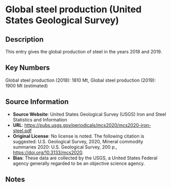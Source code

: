 
# Global steel production (United States Geological Survey)

## Description
This entry gives the global production of steel in the years 2018 and 2019.

## Key Numbers
Global steel production (2018): 1810 Mt,
Global steel production (2019): 1900 Mt (estimated)

## Source Information
* **Source Website**: United States Geological Survey (USGS) Iron and Steel Statistics and Information
* **URL**: https://pubs.usgs.gov/periodicals/mcs2020/mcs2020-iron-steel.pdf
* **Original License**:  No license is noted. The following citation is suggested: U.S. Geological Survey, 2020, Mineral commodity summaries 2020: U.S. Geological Survey, 200 p., https://doi.org/10.3133/mcs2020.
* **Bias**: These data are collected by the USGS, a United States Federal agency generally regarded to be an objective science agency.

## Notes
